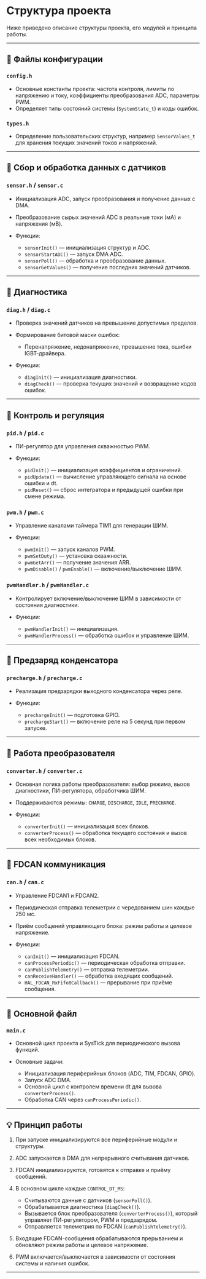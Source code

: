 # Структура проекта

Ниже приведено описание структуры проекта, его модулей и принципа работы.

---

## 📁 Файлы конфигурации

### `config.h`

* Основные константы проекта: частота контроля, лимиты по напряжению и току, коэффициенты преобразования ADC, параметры PWM.
* Определяет типы состояний системы (`SystemState_t`) и коды ошибок.

### `types.h`

* Определение пользовательских структур, например `SensorValues_t` для хранения текущих значений токов и напряжений.

---

## 📁 Сбор и обработка данных с датчиков

### `sensor.h` / `sensor.c`

* Инициализация ADC, запуск преобразования и получение данных с DMA.
* Преобразование сырых значений ADC в реальные токи (мА) и напряжения (мВ).
* Функции:

  * `sensorInit()` — инициализация структур и ADC.
  * `sensorStartADC()` — запуск DMA ADC.
  * `sensorPoll()` — обработка и преобразование данных.
  * `sensorGetValues()` — получение последних значений датчиков.

---

## 📁 Диагностика

### `diag.h` / `diag.c`

* Проверка значений датчиков на превышение допустимых пределов.
* Формирование битовой маски ошибок:

  * Перенапряжение, недонапряжение, превышение тока, ошибки IGBT-драйвера.
* Функции:

  * `diagInit()` — инициализация диагностики.
  * `diagCheck()` — проверка текущих значений и возвращение кодов ошибок.

---

## 📁 Контроль и регуляция

### `pid.h` / `pid.c`

* ПИ-регулятор для управления скважностью PWM.
* Функции:

  * `pidInit()` — инициализация коэффициентов и ограничений.
  * `pidUpdate()` — вычисление управляющего сигнала на основе ошибки и dt.
  * `pidReset()` — сброс интегратора и предыдущей ошибки при смене режима.

### `pwm.h` / `pwm.c`

* Управление каналами таймера TIM1 для генерации ШИМ.
* Функции:

  * `pwmInit()` — запуск каналов PWM.
  * `pwmSetDuty()` — установка скважности.
  * `pwmGetArr()` — получение значения ARR.
  * `pwmDisable()` / `pwmEnable()` — включение/выключение ШИМ.

### `pwmHandler.h` / `pwmHandler.c`

* Контролирует включение/выключение ШИМ в зависимости от состояния диагностики.
* Функции:

  * `pwmHandlerInit()` — инициализация.
  * `pwmHandlerProcess()` — обработка ошибок и управление ШИМ.

---

## 📁 Предзаряд конденсатора

### `precharge.h` / `precharge.c`

* Реализация предзарядки выходного конденсатора через реле.
* Функции:

  * `prechargeInit()` — подготовка GPIO.
  * `prechargeStart()` — включение реле на 5 секунд при первом запуске.

---

## 📁 Работа преобразователя

### `converter.h` / `converter.c`

* Основная логика работы преобразователя: выбор режима, вызов диагностики, ПИ-регулятора, обработчика ШИМ.
* Поддерживаются режимы: `CHARGE`, `DISCHARGE`, `IDLE`, `PRECHARGE`.
* Функции:

  * `converterInit()` — инициализация всех блоков.
  * `converterProcess()` — обработка текущего состояния и вызов всех необходимых блоков.

---

## 📁 FDCAN коммуникация

### `can.h` / `can.c`

* Управление FDCAN1 и FDCAN2.
* Периодическая отправка телеметрии с чередованием шин каждые 250 мс.
* Приём сообщений управляющего блока: режим работы и целевое напряжение.
* Функции:

  * `canInit()` — инициализация FDCAN.
  * `canProcessPeriodic()` — периодическая обработка отправки.
  * `canPublishTelemetry()` — отправка телеметрии.
  * `canReceiveHandler()` — обработка входящих сообщений.
  * `HAL_FDCAN_RxFifo0Callback()` — прерывание при приёме сообщения.

---

## 📁 Основной файл

### `main.c`

* Основной цикл проекта и SysTick для периодического вызова функций.
* Основные задачи:

  * Инициализация периферийных блоков (ADC, TIM, FDCAN, GPIO).
  * Запуск ADC DMA.
  * Основной цикл с контролем времени dt для вызова `converterProcess()`.
  * Обработка CAN через `canProcessPeriodic()`.

---

## 💡 Принцип работы

1. При запуске инициализируются все периферийные модули и структуры.
2. ADC запускается в DMA для непрерывного считывания датчиков.
3. FDCAN инициализируются, готовятся к отправке и приёму сообщений.
4. В основном цикле каждые `CONTROL_DT_MS`:

   * Считываются данные с датчиков (`sensorPoll()`).
   * Обрабатывается диагностика (`diagCheck()`).
   * Вызывается блок преобразователя (`converterProcess()`), который управляет ПИ-регулятором, PWM и предзарядом.
   * Отправляется телеметрия по FDCAN (`canPublishTelemetry()`).
5. Входящие FDCAN-сообщения обрабатываются прерыванием и обновляют режим работы и целевое напряжение.
6. PWM включается/выключается в зависимости от состояния системы и наличия ошибок.

---


